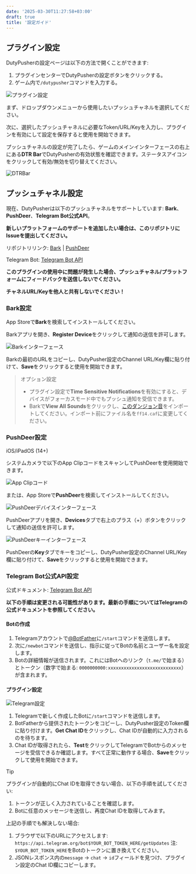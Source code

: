 ```yaml
---
date: '2025-03-30T11:27:58+03:00'
draft: true
title: '設定ガイド'
---
```


## プラグイン設定

DutyPusherの設定ページは以下の方法で開くことができます:

1. プラグインセンターでDutyPusherの設定ボタンをクリックする。
2. ゲーム内で`/dutypusher`コマンドを入力する。

![プラグイン設定](https://github.com/MorCherlf/FFXIVDutyPusher/blob/master/Resources/img/settings-ja.png?raw=true)

まず、ドロップダウンメニューから使用したいプッシュチャネルを選択してください。

次に、選択したプッシュチャネルに必要なToken/URL/Keyを入力し、プラグインを有効にして設定を保存すると使用を開始できます。

プッシュチャネルの設定が完了したら、ゲームのメインインターフェースの右上にある**DTR Bar**でDutyPusherの有効状態を確認できます。ステータスアイコンをクリックして有効/無効を切り替えてください。

![DTRBar](https://github.com/MorCherlf/FFXIVDutyPusher/blob/master/Resources/img/dtrbar-ja.png?raw=true)

## プッシュチャネル設定

現在、DutyPusherは以下のプッシュチャネルをサポートしています: **Bark**、**PushDeer**、**Telegram Bot公式API**。

**新しいプラットフォームのサポートを追加したい場合は、このリポジトリにIssueを提出してください。**

リポジトリリンク: [Bark](https://github.com/Finb/Bark) | [PushDeer](https://github.com/easychen/pushdeer)

Telegram Bot: [Telegram Bot API](https://core.telegram.org/bots/api)

**このプラグインの使用中に問題が発生した場合、プッシュチャネル/プラットフォームにフィードバックを送信しないでください。**

**チャネルURL/Keyを他人と共有しないでください！**

### Bark設定

App Storeで**Bark**を検索してインストールしてください。

Barkアプリを開き、**Register Device**をクリックして通知の送信を許可します。

![Barkインターフェース](https://github.com/MorCherlf/FFXIVDutyPusher/blob/master/Resources/img/bark-ja.jpg?raw=true)

Barkの最初のURLをコピーし、DutyPusher設定のChannel URL/Key欄に貼り付けて、**Save**をクリックすると使用を開始できます。

> オプション設定
>
> - プラグイン設定で**Time Sensitive Notifications**を有効にすると、デバイスがフォーカスモード中でもプッシュ通知を受信できます。
> - Barkで**View All Sounds**をクリックし、[このダンジョン音](https://github.com/MorCherlf/FFXIVDutyPusher/raw/master/Resources/ff14.caf)をインポートしてください。インポート前にファイル名を`ff14.caf`に変更してください。

### PushDeer設定

iOS/iPadOS (14+)

システムカメラで以下のApp ClipコードをスキャンしてPushDeerを使用開始できます。

![App Clipコード](https://github.com/easychen/pushdeer/raw/main/doc/image/clipcode.png)

または、App Storeで**PushDeer**を検索してインストールしてください。

![PushDeerデバイスインターフェース](https://github.com/MorCherlf/FFXIVDutyPusher/blob/master/Resources/img/pushdeer-device-en.png?raw=true)

PushDeerアプリを開き、**Devices**タブで右上のプラス（+）ボタンをクリックして通知の送信を許可します。

![PushDeerキーインターフェース](https://github.com/MorCherlf/FFXIVDutyPusher/blob/master/Resources/img/pushdeer-key-en.jpg?raw=true)

PushDeerの**Key**タブでキーをコピーし、DutyPusher設定のChannel URL/Key欄に貼り付けて、**Save**をクリックすると使用を開始できます。

### Telegram Bot公式API設定

公式ドキュメント: [Telegram Bot API](https://core.telegram.org/bots#how-do-i-create-a-bot)

**以下の手順は変更される可能性があります。最新の手順についてはTelegramの公式ドキュメントを参照してください。**

#### Botの作成

1. Telegramアカウントで[@BotFather](https://t.me/botfather)に`/start`コマンドを送信します。
2. 次に`/newbot`コマンドを送信し、指示に従ってBotの名前とユーザー名を設定します。
3. Botの詳細情報が送信されます。これにはBotへのリンク（`t.me/`で始まる）とトークン（数字で始まる: `0000000000:xxxxxxxxxxxxxxxxxxxxxxxxxxxx`）が含まれます。

#### プラグイン設定

![Telegram設定](https://github.com/MorCherlf/FFXIVDutyPusher/blob/master/Resources/img/settings-ja-telegram.png?raw=true)

1. Telegramで新しく作成したBotに`/start`コマンドを送信します。
2. BotFatherから提供されたトークンをコピーし、DutyPusher設定のToken欄に貼り付けます。**Get Chat ID**をクリックし、Chat IDが自動的に入力されるのを待ちます。
3. Chat IDが取得されたら、**Test**をクリックしてTelegramでBotからのメッセージを受信できるか確認します。すべて正常に動作する場合、**Save**をクリックして使用を開始できます。

> [!TIP]
>
> プラグインが自動的にChat IDを取得できない場合、以下の手順を試してください:
>
> 1. トークンが正しく入力されていることを確認します。
> 2. Botに任意のメッセージを送信し、再度Chat IDを取得してみます。
>
> 上記の手順でも解決しない場合:
>
> 1. ブラウザで以下のURLにアクセスします:
>    `https://api.telegram.org/bot$YOUR_BOT_TOKEN_HERE/getUpdates`
>    注: `$YOUR_BOT_TOKEN_HERE`をBotのトークンに置き換えてください。
> 2. JSONレスポンス内の`message` -> `chat` -> `id`フィールドを見つけ、プラグイン設定のChat ID欄にコピーします。